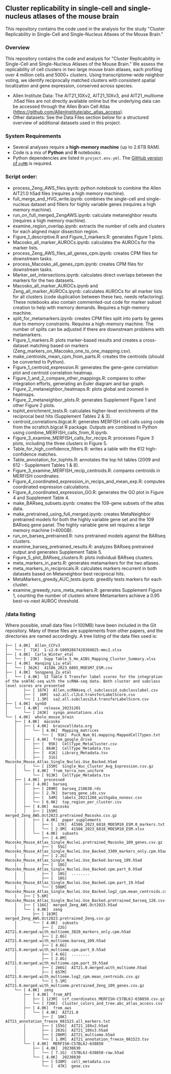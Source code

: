 ##  Cluster replicability in single-cell and single-nucleus atlases of the mouse brain

This repository contains the code used in the analysis for the study "Cluster Replicability in Single-Cell and Single-Nucleus Atlases of the Mouse Brain."

### Overview

This repository contains the code and analysis for "Cluster Replicability in Single-Cell and Single-Nucleus Atlases of the Mouse Brain." We assess the replicability of cell clusters in two large mouse brain atlases, each profiling over 4 million cells and 5000+ clusters. Using transcriptome-wide neighbor voting, we identify reciprocally matched clusters with consistent spatial localization and gene expression, conserved across species.

- Allen Institute Data: The AIT21_10Xv2, AIT21_10Xv3, and AIT21_multiome .h5ad files are not directly available online but the underlying data can be accessed through the Allen Brain Cell Atlas (https://github.com/AllenInstitute/abc_atlas_access).
- Other datasets: See the Data Files section below for a structured overview of additional datasets used in this project.

### System Requirements

- Several analyses require a **high-memory machine** (up to 2.6TB RAM).
- Code is a mix of **Python** and **R** notebooks.
- Python dependencies are listed in `project.env.yml`. The [GitHub version of `pyMN`](https://github.com/gillislab/pyMN) is required.

### Script order: 

- process_Zeng_AWS_files.ipynb: python notebook to combine the Allen AIT21.0 h5ad files (requires a high memory machine).  
- full_merge_and_HVG_write.ipynb: combines the single-cell and single-nucleus dataset and filters for highly variable genes (requires a high memory machine).  
- run_on_full_merged_ZengAWS.ipynb: calculate metaneighbor results (requires a high memory machine).  
- examine_region_overlap.ipynb: extracts the number of cells and clusters for each aligned major dissection region.  
- Figure_1_descriptive.R and Figure_1_markers.R: generates Figure 1 plots.  
- Macosko_all_marker_AUROCs.ipynb: calculates the AUROCs for the marker lists.  
- process_Zeng_AWS_files_all_genes_cpm.ipynb: creates CPM files for downstream tasks.  
- process_Macosko_all_genes_cpm.ipynb: creates CPM files for downstream tasks.  
- Marker_set_intersections.ipynb: calculates direct overlaps between the markers for the two datasets.  
- Macosko_all_marker_AUROCs.ipynb and Zeng_all_marker_AUROCs.ipynb: calculates AUROCs for all marker lists for all clusters (code duplication between these two, needs refactoring). These notebooks also contain commented-out code for marker subset creation to help with memory demands. Requires a high-memory machine.  
- split_for_metamarkers.ipynb: creates CPM files split into parts by genes due to memory constraints. Requires a high-memory machine. The number of splits can be adjusted if there are downstream problems with metamarkers.  
- Figure_1_markers.R: plots marker-based results and creates a cross-dataset matching based on markers (Zeng_markers_on_Macosko_one_to_one_mapping.csv).  
- make_centroids_mean_cpm_from_parts.R: creates the centroids (should be converted to Python).  
- Figure_1_centroid_expression.R: generates the gene-gene correlation plot and centroid correlation heatmap.  
- Figure_1_and_2_compare_other_mappings.R: compares to other integration efforts, generating an Euler diagram and bar graph.  
- Figure_2_metaneighbor_heatmaps.R: plots global and zoomed in heatmaps.  
- Figure_2_metaneighbor_plots.R: generates Supplement Figure 1 and other Figure 2 plots.  
- tophit_enrichment_tests.R: calculates higher-level enrichments of the reciprocal best hits (Supplement Tables 2 & 3).  
- centroid_correlations.bigcat.R: generates MERFISH cell calls using code from the scrattch.bigcat R package. Outputs are combined in Python using combine_MERFISH_calls_from_R.ipynb.  
- Figure_3_examine_MERFISH_calls_for_recips.R: processes Figure 3 plots, including the three clusters in Figure 5.  
- Table_for_high_confidence_filters.R: writes a table with the 612 high-confidence matches.  
- Table_annotation_for_tophits.R: annotates the top hit tables (2009 and 612 - Supplement Tables 1 & 8).  
- Figure_3_examine_MERFISH_recip_centroids.R: compares centroids in MERFISH coordinates.  
- Figure_4_coordinated_expression_in_recips_and_mean_exp.R: computes coordinated expression calculations.  
- Figure_4_coordinated_expression_GO.R: generates the GO plot in Figure 4 and Supplement Table 4.  
- make_BARseq_subsets.ipynb: creates the 109-gene subsets of the atlas data.  
- make_pretrained_using_full_merged.ipynb: creates MetaNeighbor pretrained models for both the highly variable gene set and the 109 BARseq gene panel. The highly variable gene set requires a large memory machine (>400GB).  
- run_on_barseq_pretrained.R: runs pretrained models against the BARseq clusters.  
- examine_barseq_pretrained_results.R: analyzes BARseq pretrained output and generates Supplement Table 5.  
- Figure_5_plot_BARseq_clusters.R: plots individual BARseq clusters.  
- meta_markers_in_parts.R: generates metamarkers for the two atlases.  
- meta_markers_in_reciprocals.R: calculates markers recurrent in both datasets based on Metaneighbor best reciprocal hits.  
- MetaMarkers_greedy_AUC_tests.ipynb: greedily tests markers for each cluster.  
- examine_greeedy_runs_meta_markers.R: generates Supplement Figure 1, counting the number of clusters where Metamarkers achieve a 0.95 best-vs-next AUROC threshold.  

### /data listing
Where possible, small data files (<100MB) have been included in the Git repository. Many of these files are supplements from other papers, and the directories are named accordingly. A tree listing of the data files used is:
```
├── [ 4.0K]  Allen_CCFv3
│   └── [  71K]  1-s2.0-S0092867420304025-mmc2.xlsx
├── [ 4.0K]  Carla_Winter_etal
│   └── [  23K]  Supp Table_5_He_AIBS_Mapping_Cluster_Summary.xlsx
├── [ 4.0K]  Hanqing_Liu_etal
│   └── [ 362K]  41586_2023_6805_MOESM7_ESM.csv
├── [ 4.0K]  Songpeng_Zu_etal
│   └── [ 4.0K]  SI Table 5 Transfer label scores for the integration of the snATAC-seq with the scRNA-seq data. Both cluster and subclass level scores are presented
│       ├── [ 167K]  Allen.scRNAseq.cl_subclassid_subclasslabel.csv
│       ├── [  16M]  sa2.all.cl2L4.transferLabelScore.csv
│       └── [ 1.3M]  sa2.all.subclass2L4.transferLabelScore.csv
├── [ 4.0K]  synGO
│   └── [ 4.0K]  release_20231201
│       └── [ 243K]  syngo_annotations.xlsx
└── [ 4.0K]  whole_mouse_brain
    ├── [ 4.0K]  macosko
    │   ├── [ 4.0K]  braincelldata.org
    │   │   └── [ 4.0K]  Mapping_matrices
    │   │       └── [  91K]  Puck_Num_01.mapping.MappedCellTypes.txt
    │   ├── [ 4.0K]  from_google_drive
    │   │   ├── [  95K]  CellType_MetaCluster.csv
    │   │   ├── [ 864K]  CellType_Metadata.tsv
    │   │   ├── [  41K]  Library_Metadata.tsv
    │   │   ├── [  31G]  Macosko_Mouse_Atlas_Single_Nuclei.Use_Backed.h5ad
    │   │   └── [ 155M]  Single_Nuc_Cluster_Avg_Expression.csv.gz
    │   └── [ 4.0K]  from_terra_non_uniform
    │       └── [ 913K]  CellType_Metadata.tsv
    ├── [ 4.0K]  processed
    │   ├── [ 4.0K]  barseq
    │   │   ├── [ 209M]  barseq_210630.rds
    │   │   ├── [ 2.7K]  barseq_gene_ids.csv
    │   │   ├── [  54M]  labels_20211208_withgaba_nonexc.csv
    │   │   └── [ 6.0K]  top_region_per_cluster.csv
    │   ├── [ 4.0K]  macosko
    │   │   ├── [ 155M]  merged_Zeng_AWS.Oct2023.pretrained_Macosko.csv.gz
    │   │   ├── [ 4.0K]  paper_supplements
    │   │   │   ├── [  17K]  41586_2023_6818_MOESM10_ESM.0_markers.txt
    │   │   │   └── [ 2.9M]  41586_2023_6818_MOESM10_ESM.xlsx
    │   │   └── [ 4.0K]  subsets
    │   │       ├── [ 4.8M]  Macosko_Mouse_Atlas_Single_Nuclei.pretrained_Macosko_109_genes.csv.gz
    │   │       ├── [  55G]  Macosko_Mouse_Atlas_Single_Nuclei.Use_Backed_3309_markers_only.cpm.h5ad
    │   │       ├── [ 2.2G]  Macosko_Mouse_Atlas_Single_Nuclei.Use_Backed.barseq_109.h5ad
    │   │       ├── [  18G]  Macosko_Mouse_Atlas_Single_Nuclei.Use_Backed.cpm.part_0.h5ad
    │   │       ├── [  18G]  ........
    │   │       ├── [  18G]  Macosko_Mouse_Atlas_Single_Nuclei.Use_Backed.cpm.part_19.h5ad
    │   │       └── [ 598M]  Macosko_Mouse_Atlas_Single_Nuclei.Use_Backed.log2_cpm.mean_centroids.csv.gz
    │   ├── [ 5.6M]  Macosko_Mouse_Atlas_Single_Nuclei.Use_Backed.pretrained_barseq_128.csv.gz
    │   ├── [ 116G]  merged_Zeng_AWS.Oct2023.h5ad
    │   └── [ 4.0K]  zeng
    │       ├── [ 163M]  merged_Zeng_AWS.Oct2023.pretrained_Zeng.csv.gz
    │       └── [ 4.0K]  subsets
    │           ├── [  22G]  AIT21.0.merged.with_multiome_3820_markers_only.cpm.h5ad
    │           ├── [ 2.8G]  AIT21.0.merged.with_multiome.barseq_109.h5ad
    │           ├── [ 4.6G]  AIT21.0.merged.with_multiome.cpm.part_0.h5ad
    │           ├── [ 4.6G]  ........
    │           ├── [ 2.8G]  AIT21.0.merged.with_multiome.cpm.part_39.h5ad
    │           ├── [ 266G]  AIT21.0.merged.with_multiome.h5ad
    │           ├── [ 657M]  AIT21.0.merged.with_multiome.log2_cpm.mean_centroids.csv.gz
    │           └── [ 5.1M]  AIT21.0.merged.with_multiome.pretrained_Zeng_109_genes.csv.gz
    └── [ 4.0K]  zeng
        ├── [ 4.0K]  from_API
        │   ├── [ 123M]  ccf_coordinates_MERFISH-C57BL6J-638850.csv.gz
        │   └── [ 726K]  Cluster_colors_and_tree.abc_atlas_access.csv
        ├── [ 4.0K]  from_aws
        │   └── [ 4.0K]  AIT21.0
        │       ├── [  18K]  AIT21_annotation_freeze_081523.all_markers.txt
        │       ├── [ 155G]  AIT21_10Xv2.h5ad
        │       ├── [ 263G]  AIT21_10Xv3.h5ad
        │       ├── [ 206M]  AIT21_multiome.h5ad
        │       └── [ 1.8M]  AIT21_annotation_freeze_081523.tsv
        └── [ 4.0K]  MERFISH-C57BL6J-638850
            ├── [ 4.0K]  20230630
            │   └── [ 7.1G]  C57BL6J-638850-raw.h5ad
            └── [ 4.0K]  20230830
                ├── [ 538M]  cell_metadata.csv
                └── [  47K]  gene.csv
```